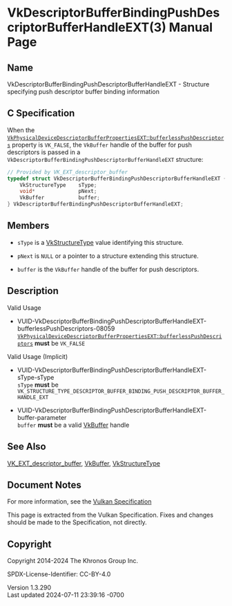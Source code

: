 # VkDescriptorBufferBindingPushDescriptorBufferHandleEXT(3) Manual Page

## Name

VkDescriptorBufferBindingPushDescriptorBufferHandleEXT - Structure
specifying push descriptor buffer binding information



## <a href="#_c_specification" class="anchor"></a>C Specification

When the <a
href="https://registry.khronos.org/vulkan/specs/1.3-extensions/html/vkspec.html#limits-bufferlessPushDescriptors"
target="_blank"
rel="noopener"><code>VkPhysicalDeviceDescriptorBufferPropertiesEXT</code>::<code>bufferlessPushDescriptors</code></a>
property is `VK_FALSE`, the `VkBuffer` handle of the buffer for push
descriptors is passed in a
`VkDescriptorBufferBindingPushDescriptorBufferHandleEXT` structure:

``` c
// Provided by VK_EXT_descriptor_buffer
typedef struct VkDescriptorBufferBindingPushDescriptorBufferHandleEXT {
    VkStructureType    sType;
    void*              pNext;
    VkBuffer           buffer;
} VkDescriptorBufferBindingPushDescriptorBufferHandleEXT;
```

## <a href="#_members" class="anchor"></a>Members

- `sType` is a [VkStructureType](https://registry.khronos.org/vulkan/specs/1.3-extensions/man/html/VkStructureType.html) value identifying
  this structure.

- `pNext` is `NULL` or a pointer to a structure extending this
  structure.

- `buffer` is the `VkBuffer` handle of the buffer for push descriptors.

## <a href="#_description" class="anchor"></a>Description

Valid Usage

- <a
  href="#VUID-VkDescriptorBufferBindingPushDescriptorBufferHandleEXT-bufferlessPushDescriptors-08059"
  id="VUID-VkDescriptorBufferBindingPushDescriptorBufferHandleEXT-bufferlessPushDescriptors-08059"></a>
  VUID-VkDescriptorBufferBindingPushDescriptorBufferHandleEXT-bufferlessPushDescriptors-08059  
  <a
  href="https://registry.khronos.org/vulkan/specs/1.3-extensions/html/vkspec.html#limits-bufferlessPushDescriptors"
  target="_blank"
  rel="noopener"><code>VkPhysicalDeviceDescriptorBufferPropertiesEXT</code>::<code>bufferlessPushDescriptors</code></a>
  **must** be `VK_FALSE`

Valid Usage (Implicit)

- <a
  href="#VUID-VkDescriptorBufferBindingPushDescriptorBufferHandleEXT-sType-sType"
  id="VUID-VkDescriptorBufferBindingPushDescriptorBufferHandleEXT-sType-sType"></a>
  VUID-VkDescriptorBufferBindingPushDescriptorBufferHandleEXT-sType-sType  
  `sType` **must** be
  `VK_STRUCTURE_TYPE_DESCRIPTOR_BUFFER_BINDING_PUSH_DESCRIPTOR_BUFFER_HANDLE_EXT`

- <a
  href="#VUID-VkDescriptorBufferBindingPushDescriptorBufferHandleEXT-buffer-parameter"
  id="VUID-VkDescriptorBufferBindingPushDescriptorBufferHandleEXT-buffer-parameter"></a>
  VUID-VkDescriptorBufferBindingPushDescriptorBufferHandleEXT-buffer-parameter  
  `buffer` **must** be a valid [VkBuffer](https://registry.khronos.org/vulkan/specs/1.3-extensions/man/html/VkBuffer.html) handle

## <a href="#_see_also" class="anchor"></a>See Also

[VK_EXT_descriptor_buffer](https://registry.khronos.org/vulkan/specs/1.3-extensions/man/html/VK_EXT_descriptor_buffer.html),
[VkBuffer](https://registry.khronos.org/vulkan/specs/1.3-extensions/man/html/VkBuffer.html), [VkStructureType](https://registry.khronos.org/vulkan/specs/1.3-extensions/man/html/VkStructureType.html)

## <a href="#_document_notes" class="anchor"></a>Document Notes

For more information, see the <a
href="https://registry.khronos.org/vulkan/specs/1.3-extensions/html/vkspec.html#VkDescriptorBufferBindingPushDescriptorBufferHandleEXT"
target="_blank" rel="noopener">Vulkan Specification</a>

This page is extracted from the Vulkan Specification. Fixes and changes
should be made to the Specification, not directly.

## <a href="#_copyright" class="anchor"></a>Copyright

Copyright 2014-2024 The Khronos Group Inc.

SPDX-License-Identifier: CC-BY-4.0

Version 1.3.290  
Last updated 2024-07-11 23:39:16 -0700
